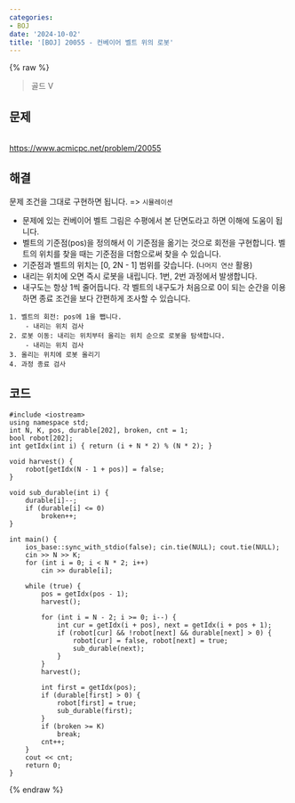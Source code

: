 ```yaml
---
categories:
- BOJ
date: '2024-10-02'
title: '[BOJ] 20055 - 컨베이어 벨트 위의 로봇'
---
```


{% raw %}
> 골드 V<br>

## 문제
<br>https://www.acmicpc.net/problem/20055

## 해결
문제 조건을 그대로 구현하면 됩니다. => `시뮬레이션`
- 문제에 있는 컨베이어 벨트 그림은 수평에서 본 단면도라고 하면 이해에 도움이 됩니다.
- 벨트의 기준점(pos)을 정의해서 이 기준점을 옮기는 것으로 회전을 구현합니다. 벨트의 위치를 찾을 때는 기준점을 더함으로써 찾을 수 있습니다.
- 기준점과 벨트의 위치는 [0, 2N - 1] 범위를 갖습니다. (`나머지 연산` 활용)
- 내리는 위치에 오면 즉시 로봇을 내립니다. 1번, 2번 과정에서 발생합니다.
- 내구도는 항상 1씩 줄어듭니다. 각 벨트의 내구도가 처음으로 0이 되는 순간을 이용하면 종료 조건을 보다 간편하게 조사할 수 있습니다.

```
1. 벨트의 회전: pos에 1을 뺍니다.
	- 내리는 위치 검사
2. 로봇 이동: 내리는 위치부터 올리는 위치 순으로 로봇을 탐색합니다.
	- 내리는 위치 검사
3. 올리는 위치에 로봇 올리기
4. 과정 종료 검사
```


## 코드
```
#include <iostream>
using namespace std;
int N, K, pos, durable[202], broken, cnt = 1;
bool robot[202];
int getIdx(int i) { return (i + N * 2) % (N * 2); }

void harvest() {
	robot[getIdx(N - 1 + pos)] = false;
}

void sub_durable(int i) {
	durable[i]--;
	if (durable[i] <= 0)
		broken++;
}

int main() {
	ios_base::sync_with_stdio(false); cin.tie(NULL); cout.tie(NULL);
	cin >> N >> K;
	for (int i = 0; i < N * 2; i++)
		cin >> durable[i];

	while (true) {
		pos = getIdx(pos - 1);
		harvest();

		for (int i = N - 2; i >= 0; i--) {
			int cur = getIdx(i + pos), next = getIdx(i + pos + 1);
			if (robot[cur] && !robot[next] && durable[next] > 0) {
				robot[cur] = false, robot[next] = true;
				sub_durable(next);
			}
		}
		harvest();

		int first = getIdx(pos);
		if (durable[first] > 0) {
			robot[first] = true;
			sub_durable(first);
		}
		if (broken >= K)
			break;
		cnt++;
	}
	cout << cnt;
	return 0;
}
```
{% endraw %}